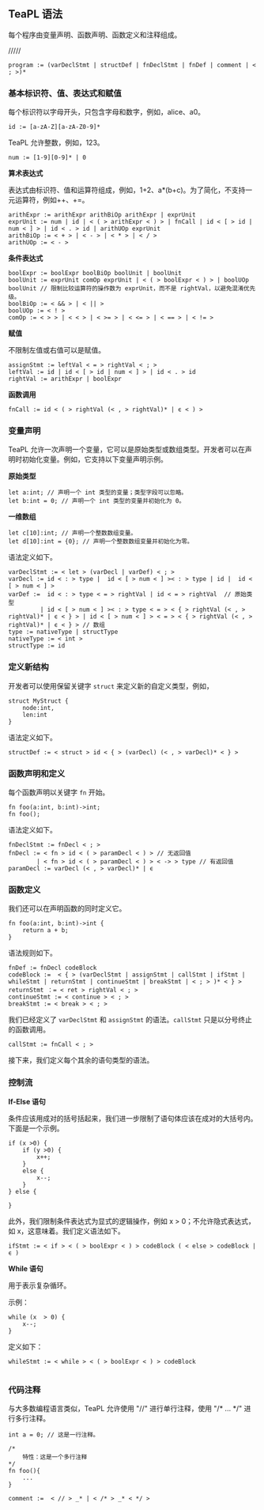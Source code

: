 ## TeaPL 语法

每个程序由变量声明、函数声明、函数定义和注释组成。

/////
```
program := (varDeclStmt | structDef | fnDeclStmt | fnDef | comment | < ; >)*
```

### 基本标识符、值、表达式和赋值

每个标识符以字母开头，只包含字母和数字，例如，alice、a0。

```
id := [a-zA-Z][a-zA-Z0-9]*
```

TeaPL 允许整数，例如，123。

```
num := [1-9][0-9]* | 0
```

**算术表达式**

表达式由标识符、值和运算符组成，例如，1+2、a*(b+c)。为了简化，不支持一元运算符，例如++、+=。

```
arithExpr := arithExpr arithBiOp arithExpr | exprUnit
exprUnit := num | id | < ( > arithExpr < ) > | fnCall | id < [ > id | num < ] > | id < . > id | arithUOp exprUnit
arithBiOp := < + > | < - > | < * > | < / >
arithUOp := < - >
```

**条件表达式**

```
boolExpr := boolExpr boolBiOp boolUnit | boolUnit
boolUnit := exprUnit comOp exprUnit | < ( > boolExpr < ) > | boolUOp boolUnit // 限制比较运算符的操作数为 exprUnit，而不是 rightVal，以避免混淆优先级。
boolBiOp := < && > | < || >
boolUOp := < ! >
comOp := < > > | < < > | < >= > | < <= > | < == > | < != >
```

**赋值**

不限制左值或右值可以是赋值。

```
assignStmt := leftVal < = > rightVal < ; >
leftVal := id | id < [ > id | num < ] > | id < . > id
rightVal := arithExpr | boolExpr
```

**函数调用**

```
fnCall := id < ( > rightVal (< , > rightVal)* | ϵ < ) >
```

### 变量声明

TeaPL 允许一次声明一个变量，它可以是原始类型或数组类型。开发者可以在声明时初始化变量。例如，它支持以下变量声明示例。

**原始类型**

```
let a:int; // 声明一个 int 类型的变量；类型字段可以忽略。
let b:int = 0; // 声明一个 int 类型的变量并初始化为 0。
```

**一维数组**

```
let c[10]:int; // 声明一个整数数组变量。
let d[10]:int = {0}; // 声明一个整数数组变量并初始化为零。
```

语法定义如下。

```
varDeclStmt := < let > (varDecl | varDef) < ; >
varDecl := id < : > type |  id < [ > num < ] >< : > type | id |  id < [ > num < ] >
varDef :=  id < : > type < = > rightVal | id < = > rightVal  // 原始类型
         | id < [ > num < ] >< : > type < = > < { > rightVal (< , > rightVal)* | ϵ < } > | id < [ > num < ] > < = > < { > rightVal (< , > rightVal)* | ϵ < } > // 数组
type := nativeType | structType
nativeType := < int >
structType := id
```

### 定义新结构

开发者可以使用保留关键字 `struct` 来定义新的自定义类型，例如，

```
struct MyStruct {
    node:int,
    len:int
}
```

语法定义如下。

```
structDef := < struct > id < { > (varDecl) (< , > varDecl)* < } >
```

### 函数声明和定义

每个函数声明以关键字 `fn` 开始。

```
fn foo(a:int, b:int)->int;
fn foo();
```

语法定义如下。

```
fnDeclStmt := fnDecl < ; >
fnDecl := < fn > id < ( > paramDecl < ) > // 无返回值
        | < fn > id < ( > paramDecl < ) > < -> > type // 有返回值
paramDecl := varDecl (< , > varDecl)* | ϵ
```

### 函数定义

我们还可以在声明函数的同时定义它。

```
fn foo(a:int, b:int)->int {
    return a + b;
}
```

语法规则如下。

```
fnDef := fnDecl codeBlock
codeBlock :=  < { > (varDeclStmt | assignStmt | callStmt | ifStmt | whileStmt | returnStmt | continueStmt | breakStmt | < ; > )* < } >
returnStmt ：= < ret > rightVal < ; >
continueStmt := < continue > < ; >
breakStmt := < break > < ; >
```

我们已经定义了 `varDeclStmt` 和 `assignStmt` 的语法。`callStmt` 只是以分号终止的函数调用。

```
callStmt := fnCall < ; >
```

接下来，我们定义每个其余的语句类型的语法。

### 控制流

**If-Else 语句**

条件应该用成对的括号括起来，我们进一步限制了语句体应该在成对的大括号内。下面是一个示例。

```
if (x >0) {
    if (y >0) {
        x++;
    }
    else {
        x--;
    }
} else {

}
```

此外，我们限制条件表达式为显式的逻辑操作，例如 x > 0；不允许隐式表达式，如 x，这意味着。我们定义语法如下。

```
ifStmt := < if > < ( > boolExpr < ) > codeBlock ( < else > codeBlock | ϵ )
```

**While 语句**

用于表示复杂循环。

示例：

```
while (x  > 0) {
    x--;
}
```

定义如下：

```
whileStmt := < while > < ( > boolExpr < ) > codeBlock


```

### 代码注释

与大多数编程语言类似，TeaPL 允许使用 "//" 进行单行注释，使用 "/* ... */" 进行多行注释。

```
int a = 0; // 这是一行注释。

/*
    特性：这是一个多行注释
*/
fn foo(){
    ...
}
```

```
comment :=  < // > _* | < /* > _* < */ >
```
